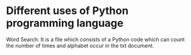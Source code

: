 # Different uses of Python programming language

Word Search: 
It is a file which consists of a Python code which can count the number of times and alphabet occur in the txt document.
